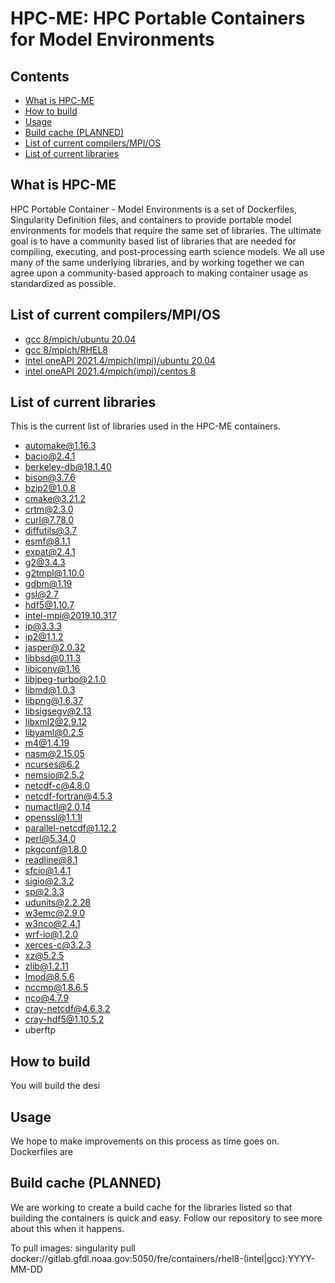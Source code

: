 # HPC-ME: HPC Portable Containers for Model Environments

## Contents
- [What is HPC-ME](main#what-is-hpc-me)
- [How to build](main#how-to-buid)
- [Usage](main#usage)
- [Build cache (PLANNED)](main#build-cache-planned)
- [List of current compilers/MPI/OS](main#list-of-current-compilersmpios)
- [List of current libraries](main#list-of-current-libraries)

## What is HPC-ME
HPC Portable Container - Model Environments is a set of Dockerfiles, Singularity Definition files, and containers to provide portable model environments for models that require the same set of libraries.  The ultimate goal is to have a community based list of libraries that are needed for compiling, executing, and post-processing earth science models.  We all use many of the same underlying libraries, and by working together we can agree upon a community-based approach to making container usage as standardized as possible. 

## List of current compilers/MPI/OS
- [gcc 8/mpich/ubuntu 20.04](Dockerfile_gnu_ubuntu20.04)
- [gcc 8/mpich/RHEL8](Dockerfile_gnu_rhel8)
- [intel oneAPI 2021.4/mpich(impi)/ubuntu 20.04](Dockerfile_intel_ubuntu18.04)
- [intel oneAPI 2021.4/mpich(impi)/centos 8](Dockerfile_intel_centos8)

## List of current libraries
This is the current list of libraries used in the HPC-ME containers.
- automake@1.16.3
- bacio@2.4.1
- berkeley-db@18.1.40
- bison@3.7.6
- bzip2@1.0.8
- cmake@3.21.2
- crtm@2.3.0
- curl@7.78.0
- diffutils@3.7
- esmf@8.1.1
- expat@2.4.1
- g2@3.4.3
- g2tmpl@1.10.0
- gdbm@1.19
- gsl@2.7
- hdf5@1.10.7
- intel-mpi@2019.10.317
- ip@3.3.3
- ip2@1.1.2
- jasper@2.0.32
- libbsd@0.11.3
- libiconv@1.16
- libjpeg-turbo@2.1.0
- libmd@1.0.3
- libpng@1.6.37
- libsigsegv@2.13
- libxml2@2.9.12
- libyaml@0.2.5
- m4@1.4.19
- nasm@2.15.05
- ncurses@6.2
- nemsio@2.5.2
- netcdf-c@4.8.0
- netcdf-fortran@4.5.3
- numactl@2.0.14
- openssl@1.1.1l
- parallel-netcdf@1.12.2
- perl@5.34.0
- pkgconf@1.8.0
- readline@8.1
- sfcio@1.4.1
- sigio@2.3.2
- sp@2.3.3
- udunits@2.2.28
- w3emc@2.9.0
- w3nco@2.4.1
- wrf-io@1.2.0
- xerces-c@3.2.3
- xz@5.2.5
- zlib@1.2.11
- lmod@8.5.6
- nccmp@1.8.6.5 
- nco@4.7.9 
- cray-netcdf@4.6.3.2
- cray-hdf5@1.10.5.2
- uberftp
## How to build
You will build the desi

## Usage
We hope to make improvements on this process as time goes on.
Dockerfiles are 

## Build cache (PLANNED)
We are working to create a build cache for the libraries listed so that building the containers is quick and easy.  Follow our repository to see more about this when it happens.


To pull images:
singularity pull docker://gitlab.gfdl.noaa.gov:5050/fre/containers/rhel8-(intel|gcc):YYYY-MM-DD 


